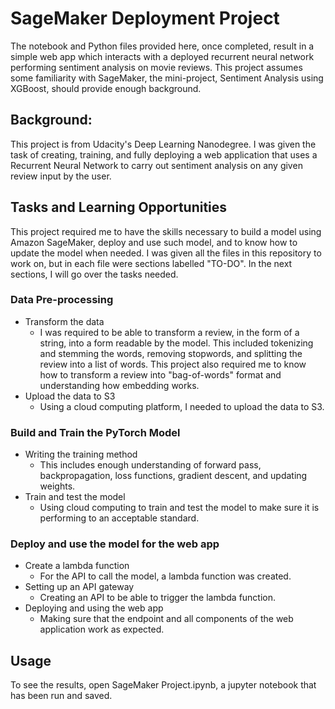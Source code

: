 # SageMaker Deployment Project

The notebook and Python files provided here, once completed, result in a simple web app which interacts with a deployed recurrent neural network performing sentiment analysis on movie reviews. This project assumes some familiarity with SageMaker, the mini-project, Sentiment Analysis using XGBoost, should provide enough background.

## Background:

This project is from Udacity's Deep Learning Nanodegree. I was given the task of creating, training, and fully deploying a web application that uses a Recurrent Neural Network to carry out sentiment analysis on any given review input by the user.

## Tasks and Learning Opportunities

This project required me to have the skills necessary to build a model using Amazon SageMaker, deploy and use such model, and to know how to update the model when needed. I was given all the files in this repository to work on, but in each file were sections labelled "TO-DO". In the next sections, I will go over the tasks needed.

### Data Pre-processing
- Transform the data
    - I was required to be able to transform a review, in the form of a string, into a form readable by the model.  This included tokenizing and stemming the words, removing stopwords, and splitting the review into a list of words. This project also required me to know how to transform a review into "bag-of-words" format and understanding how embedding works.
- Upload the data to S3
    - Using a cloud computing platform, I needed to upload the data to S3.

### Build and Train the PyTorch Model
- Writing the training method
    - This includes enough understanding of forward pass, backpropagation, loss functions, gradient descent, and updating weights.
- Train and test the model
    - Using cloud computing to train and test the model to make sure it is performing to an acceptable standard.

### Deploy and use the model for the web app
- Create a lambda function
    - For the API to call the model, a lambda function was created.
- Setting up an API gateway
    - Creating an API to be able to trigger the lambda function.
- Deploying and using the web app
    - Making sure that the endpoint and all components of the web application work as expected.

## Usage

To see the results, open SageMaker Project.ipynb, a jupyter notebook that has been run and saved.

